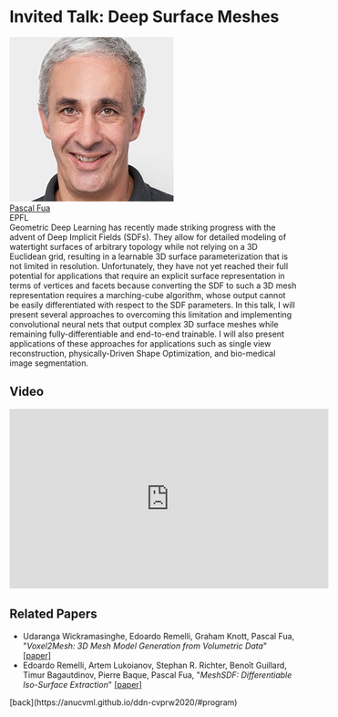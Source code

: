 <link rel="stylesheet" type="text/css" href="css/bootstrap.min.css">
<link rel="stylesheet" type="text/css" href="css/main.css?1" media="screen,projection">

# Invited Talk: Deep Surface Meshes

<div class="row">
  <div class="col-sm-3">
    <a href="https://icwww.epfl.ch/~fua/" target="_blank">
      <img class="people-pic" src="assets/pfua.jpg">
    </a>
    <div class="people-name text-center">
      <a href="https://icwww.epfl.ch/~fua/" target="_blank">Pascal Fua</a><br>
      EPFL
    </div>
  </div>
    
  <div class="col-sm-9">
    Geometric Deep Learning has recently made striking progress with the advent of Deep Implicit Fields (SDFs). They allow for detailed modeling of watertight surfaces of arbitrary topology while not relying on a 3D Euclidean grid, resulting in a learnable 3D surface parameterization that is not limited in resolution. Unfortunately, they have not yet reached their full potential for applications that require an explicit surface representation in terms of vertices and facets because converting the SDF to such a 3D mesh representation requires a marching-cube algorithm, whose output cannot be easily differentiated with respect to the SDF parameters. In this talk, I will present several approaches to overcoming this limitation and implementing convolutional neural nets that output complex 3D surface meshes while remaining fully-differentiable and end-to-end trainable. I will also present applications of these approaches for applications such as single view reconstruction, physically-Driven Shape Optimization, and bio-medical image segmentation.
  </div>
</div>
<p/>

## Video

<iframe src="https://www.youtube.com/embed/dh5y6gSmmmc" 
    width="560" 
    height="315"
    frameborder="0" 
    allowfullscreen>
</iframe>
<p/>

## Related Papers

* Udaranga Wickramasinghe, Edoardo Remelli, Graham Knott, Pascal Fua, "*Voxel2Mesh: 3D Mesh Model Generation from Volumetric Data*" [[paper]](https://arxiv.org/abs/1912.03681)
* Edoardo Remelli, Artem Lukoianov, Stephan R. Richter, Benoît Guillard, Timur Bagautdinov, Pierre Baque, Pascal Fua, "*MeshSDF: Differentiable Iso-Surface Extraction*" [[paper]](https://arxiv.org/abs/2006.03997)

<p/>
[back](https://anucvml.github.io/ddn-cvprw2020/#program)



